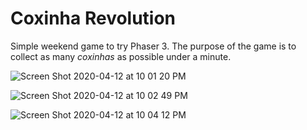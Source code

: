 # Coxinha Revolution

Simple weekend game to try Phaser 3. The purpose of the game is to collect as many _coxinhas_ as possible under a minute.

![Screen Shot 2020-04-12 at 10 01 20 PM](https://user-images.githubusercontent.com/2091116/79086190-34aaae00-7d09-11ea-9f1a-5a83364f2923.png)

![Screen Shot 2020-04-12 at 10 02 49 PM](https://user-images.githubusercontent.com/2091116/79086248-61f75c00-7d09-11ea-901b-e0640b213ab4.png)


![Screen Shot 2020-04-12 at 10 04 12 PM](https://user-images.githubusercontent.com/2091116/79086294-8fdca080-7d09-11ea-9361-7146e48b0b44.png)
